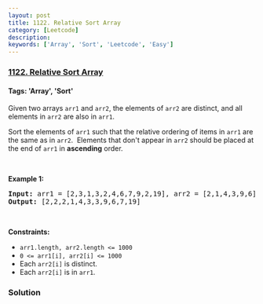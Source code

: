 ```yaml
---
layout: post
title: 1122. Relative Sort Array
category: [Leetcode]
description: 
keywords: ['Array', 'Sort', 'Leetcode', 'Easy']
---
```

### [1122. Relative Sort Array](https://leetcode.com/problems/relative-sort-array)

#### Tags: 'Array', 'Sort'

<div class="content__u3I1 question-content__JfgR"><div><p>Given two arrays <code>arr1</code> and <code>arr2</code>, the elements of <code>arr2</code> are distinct, and all elements in <code>arr2</code> are also in <code>arr1</code>.</p>
<p>Sort the elements of <code>arr1</code> such that the relative ordering of items in <code>arr1</code> are the same as in <code>arr2</code>.  Elements that don't appear in <code>arr2</code> should be placed at the end of <code>arr1</code> in <strong>ascending</strong> order.</p>
<p> </p>
<p><strong>Example 1:</strong></p>
<pre><strong>Input:</strong> arr1 = [2,3,1,3,2,4,6,7,9,2,19], arr2 = [2,1,4,3,9,6]
<strong>Output:</strong> [2,2,2,1,4,3,3,9,6,7,19]
</pre>
<p> </p>
<p><strong>Constraints:</strong></p>
<ul>
<li><code>arr1.length, arr2.length &lt;= 1000</code></li>
<li><code>0 &lt;= arr1[i], arr2[i] &lt;= 1000</code></li>
<li>Each <code>arr2[i]</code> is distinct.</li>
<li>Each <code>arr2[i]</code> is in <code>arr1</code>.</li>
</ul>
</div></div>

### Solution
